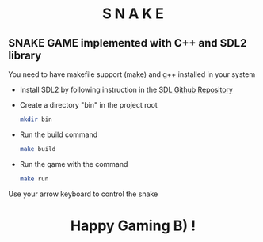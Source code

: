 # <center>S N A K E</center>

## SNAKE GAME implemented with C++ and SDL2 library

You need to have makefile support (make) and g++ installed in your system

* Install SDL2 by following instruction in the [SDL Github Repository](https://github.com/libsdl-org/SDL/blob/main/INSTALL.txt)
* Create a directory "bin" in the project root
  ```bash
  mkdir bin
  ```

* Run the build command
  ```bash
  make build
  ```

* Run the game with the command
  ```bash
  make run
  ```

Use your arrow keyboard to control the snake

# <center>Happy Gaming B) !</center>